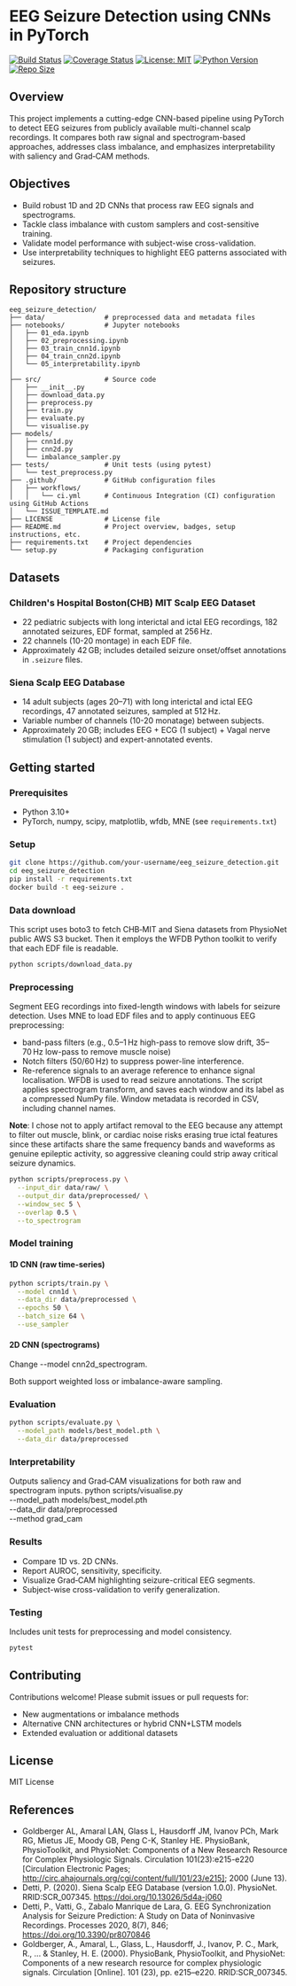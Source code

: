 # EEG Seizure Detection using CNNs in PyTorch

[![Build Status](https://github.com/ale-tom/linkedin-job-analysis/actions/workflows/ci.yml/badge.svg)](https://github.com/ale-tom/linkedin-job-analysis/actions)
[![Coverage Status](https://coveralls.io/repos/github/ale-tom/linkedin-job-analysis/badge.svg?branch=master)](https://coveralls.io/github/ale-tom/linkedin-job-analysis?branch=master)
[![License: MIT](https://img.shields.io/badge/License-MIT-yellow.svg)](https://opensource.org/licenses/MIT)
[![Python Version](https://img.shields.io/badge/Python-3.8%2B-blue.svg)](https://www.python.org)
[![Repo Size](https://img.shields.io/github/repo-size/ale-tom/linkedin-job-analysis)](https://github.com/ale-tom/linkedin-job-analysis)


## Overview

This project implements a cutting-edge CNN-based pipeline using PyTorch to detect EEG seizures from publicly available multi-channel scalp recordings. It compares both raw signal and spectrogram-based approaches, addresses class imbalance, and emphasizes interpretability with saliency and Grad‑CAM methods.

## Objectives

- Build robust 1D and 2D CNNs that process raw EEG signals and spectrograms.
- Tackle class imbalance with custom samplers and cost-sensitive training.
- Validate model performance with subject-wise cross-validation.
- Use interpretability techniques to highlight EEG patterns associated with seizures.

## Repository structure
```
eeg_seizure_detection/
├── data/               # preprocessed data and metadata files
├── notebooks/          # Jupyter notebooks 
│   ├── 01_eda.ipynb
│   ├── 02_preprocessing.ipynb
│   ├── 03_train_cnn1d.ipynb
│   ├── 04_train_cnn2d.ipynb
│   └── 05_interpretability.ipynb
│
├── src/                # Source code
│   ├── __init__.py
│   ├── download_data.py
│   ├── preprocess.py
│   ├── train.py
│   ├── evaluate.py
│   └── visualise.py
├── models/             
│   ├── cnn1d.py
│   ├── cnn2d.py
│   └── imbalance_sampler.py
├── tests/              # Unit tests (using pytest)
│   └── test_preprocess.py
├── .github/            # GitHub configuration files 
│   ├── workflows/
│   │   └── ci.yml      # Continuous Integration (CI) configuration using GitHub Actions
│   └── ISSUE_TEMPLATE.md
├── LICENSE             # License file 
├── README.md           # Project overview, badges, setup instructions, etc.
├── requirements.txt    # Project dependencies
└── setup.py            # Packaging configuration
```

## Datasets

### Children's Hospital Boston(CHB) MIT Scalp EEG Dataset  
- 22 pediatric subjects with long interictal and ictal EEG recordings, 182 annotated seizures, EDF format, sampled at 256 Hz.  
- 22 channels (10-20 montage) in each EDF file.
- Approximately 42 GB; includes detailed seizure onset/offset annotations in `.seizure` files.  


### Siena Scalp EEG Database  
- 14 adult subjects (ages 20–71) with long interictal and ictal EEG recordings, 47 annotated seizures, sampled at 512 Hz.  
- Variable number of channels (10-20 monatage) between subjects.
- Approximately 20 GB; includes EEG + ECG (1 subject) + Vagal nerve stimulation (1 subject) and expert-annotated events.

## Getting started

### Prerequisites
- Python 3.10+  
- PyTorch, numpy, scipy, matplotlib, wfdb, MNE (see `requirements.txt`)

### Setup
```bash
git clone https://github.com/your-username/eeg_seizure_detection.git
cd eeg_seizure_detection
pip install -r requirements.txt
docker build -t eeg-seizure .
```

### Data download
This script uses boto3 to fetch CHB‑MIT and Siena datasets from PhysioNet public AWS S3 bucket. 
Then it employs the WFDB Python toolkit to verify that each EDF file is readable.
```bash
python scripts/download_data.py
```
### Preprocessing
Segment EEG recordings into fixed-length windows with labels for seizure detection.
Uses MNE to load EDF files and to apply continuous EEG preprocessing:
* band-pass filters (e.g., 0.5–1 Hz high-pass to remove slow drift, 35–70 Hz low-pass to remove muscle noise)
* Notch filters (50/60 Hz) to suppress power-line interference.
* Re-reference signals to an average reference to enhance signal localisation. 
WFDB is used to read seizure annotations. The script applies spectrogram transform,
and saves each window and its label as a compressed NumPy file. Window metadata is recorded in CSV, including channel
names.

**Note**: I chose not to apply artifact removal to the EEG because any attempt to filter out muscle, 
blink, or cardiac noise risks erasing true ictal features since these artifacts share the same frequency bands and 
waveforms as genuine epileptic activity, so aggressive cleaning could strip away critical seizure dynamics.

```bash
python scripts/preprocess.py \
  --input_dir data/raw/ \
  --output_dir data/preprocessed/ \
  --window_sec 5 \
  --overlap 0.5 \
  --to_spectrogram
```

### Model training
#### 1D CNN (raw time-series)
```bash
python scripts/train.py \
  --model cnn1d \
  --data_dir data/preprocessed \
  --epochs 50 \
  --batch_size 64 \
  --use_sampler
```
#### 2D CNN (spectrograms)
Change --model cnn2d_spectrogram.

Both support weighted loss or imbalance-aware sampling.

### Evaluation
```bash
python scripts/evaluate.py \
  --model_path models/best_model.pth \
  --data_dir data/preprocessed
```
### Interpretability
Outputs saliency and Grad‑CAM visualizations for both raw and spectrogram inputs.
python scripts/visualise.py \
  --model_path models/best_model.pth \
  --data_dir data/preprocessed \
  --method grad_cam

### Results
* Compare 1D vs. 2D CNNs.
* Report AUROC, sensitivity, specificity.
* Visualize Grad‑CAM highlighting seizure-critical EEG segments.
* Subject-wise cross-validation to verify generalization.

### Testing
Includes unit tests for preprocessing and model consistency.
```bash
pytest
```
## Contributing
Contributions welcome! Please submit issues or pull requests for:

* New augmentations or imbalance methods
* Alternative CNN architectures or hybrid CNN+LSTM models
* Extended evaluation or additional datasets

## License
MIT License

## References
* Goldberger AL, Amaral LAN, Glass L, Hausdorff JM, Ivanov PCh, Mark RG, Mietus JE, Moody GB, Peng C-K, Stanley HE. PhysioBank, PhysioToolkit, and PhysioNet: Components of a New Research Resource for Complex Physiologic Signals. Circulation 101(23):e215-e220 [Circulation Electronic Pages; http://circ.ahajournals.org/cgi/content/full/101/23/e215]; 2000 (June 13).
* Detti, P. (2020). Siena Scalp EEG Database (version 1.0.0). PhysioNet. RRID:SCR_007345. https://doi.org/10.13026/5d4a-j060
* Detti, P., Vatti, G., Zabalo Manrique de Lara, G. EEG Synchronization Analysis for Seizure Prediction: A Study on Data of Noninvasive Recordings. Processes 2020, 8(7), 846; https://doi.org/10.3390/pr8070846
* Goldberger, A., Amaral, L., Glass, L., Hausdorff, J., Ivanov, P. C., Mark, R., ... & Stanley, H. E. (2000). PhysioBank, PhysioToolkit, and PhysioNet: Components of a new research resource for complex physiologic signals. Circulation [Online]. 101 (23), pp. e215–e220. RRID:SCR_007345.
